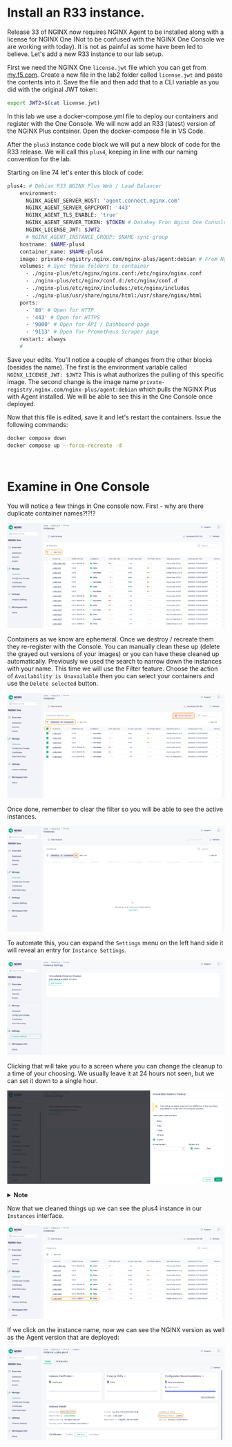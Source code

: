# Install an R33 instance.

Release 33 of NGINX now requires NGINX Agent to be installed along with a license for NGINX One (Not to be confused with the NGINX One Console we are working with today). It is not as painful as some have been led to believe.  Let's add a new R33 instance to our lab setup.

First we need the NGINX One `license.jwt` file which you can get from [my.f5.com](https://my.f5.com). Create a new file in the lab2 folder called `license.jwt` and paste the contents into it. Save the file and then add that to a CLI variable as you did with the original JWT token:

```bash
export JWT2=$(cat license.jwt)
```

In this lab we use a docker-compose.yml file to deploy our containers and register with the One Console. We will now add an R33 (latest) version of the NGINX Plus container. Open the docker-compose file in VS Code.

After the `plus3` instance code block we will put a new block of code for the R33 release. We will call this `plus4`, keeping in line with our naming convention for the lab.

Starting on line 74 let's enter this block of code:

```bash
plus4: # Debian R33 NGINX Plus Web / Load Balancer
    environment:
      NGINX_AGENT_SERVER_HOST: 'agent.connect.nginx.com'
      NGINX_AGENT_SERVER_GRPCPORT: '443'
      NGINX_AGENT_TLS_ENABLE: 'true'
      NGINX_AGENT_SERVER_TOKEN: $TOKEN # Datakey Fron Nginx One Console
      NGINX_LICENSE_JWT: $JWT2
      # NGINX_AGENT_INSTANCE_GROUP: $NAME-sync-group
    hostname: $NAME-plus4
    container_name: $NAME-plus4
    image: private-registry.nginx.com/nginx-plus/agent:debian # From Nginx Private Registry R33
    volumes: # Sync these folders to container
      - ./nginx-plus/etc/nginx/nginx.conf:/etc/nginx/nginx.conf
      - ./nginx-plus/etc/nginx/conf.d:/etc/nginx/conf.d
      - ./nginx-plus/etc/nginx/includes:/etc/nginx/includes
      - ./nginx-plus/usr/share/nginx/html:/usr/share/nginx/html
    ports:
      - '80' # Open for HTTP
      - '443' # Open for HTTPS
      - '9000' # Open for API / Dashboard page
      - '9113' # Open for Prometheus Scraper page
    restart: always
	#
```

Save your edits. You'll notice a couple of changes from the other blocks (besides the name). The first is the environment variable called `NGINX_LICENSE_JWT: $JWT2` This is what authorizes the pulling of this specific image. The second change is the image name `private-registry.nginx.com/nginx-plus/agent:debian` which pulls the NGINX Plus with Agent installed. We will be able to see this in the One Console once deployed.

Now that this file is edited, save it and let's restart the containers. Issue the following commands:

```bash
docker compose down
docker compose up --force-recreate -d
```

<br />

# Examine in One Console

You will notice a few things in One console now. First - why are there duplicate container names?!?!? 

![NGINX Plus](media/r33-delete-old-instances-1.png)

Containers as we know are ephemeral. Once we destroy / recreate them they re-register with the Console. You can manually clean these up (delete the grayed out versions of your images) or you can have these cleaned up automatically. Previously we used the search to narrow down the instances with your name.  This time we will use the Filter feature. Choose the action of `Availability is Unavailable` then you can select your containers and use the `Delete selected` button. 

![NGINX Plus](media/r33-delete-old-instances-2.png)

Once done, remember to clear the filter so you will be able to see the active instances.

![NGINX Plus](media/r33-delete-old-instances-3.png)

 To automate this, you can expand the `Settings` menu on the left hand side it will reveal an entry for `Instance Settings`. 

![NGINX Plus](media/r33-instance-settings-1.png)

Clicking that will take you to a screen where you can change the cleanup to a time of your choosing.  We usually leave it at 24 hours not seen, but we can set it down to a single hour. 

![NGINX Plus](media/r33-instance-settings-2.png)

<details>
  <summary><b>Note</b></summary>
Make sure you aren't too aggressive with the auto cleanup as sometimes it is good to see what has been out in production over a recent period.
</details>




Now that we cleaned things up we can see the plus4 instance in our `Instances` interface.  

![NGINX Plus](media/r33-plus4-deployed.png)

If we click on the instance name, now we can see the NGINX version as well as the Agent version that are deployed:

![NGINX Plus](media/r33-plus4-with-agent.png)